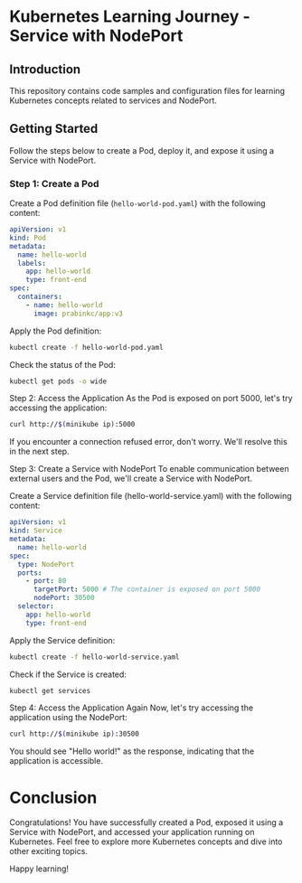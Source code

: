 # Kubernetes Learning Journey - Service with NodePort

## Introduction

This repository contains code samples and configuration files for learning Kubernetes concepts related to services and NodePort.

## Getting Started

Follow the steps below to create a Pod, deploy it, and expose it using a Service with NodePort.

### Step 1: Create a Pod

Create a Pod definition file (`hello-world-pod.yaml`) with the following content:

```yaml
apiVersion: v1
kind: Pod
metadata:
  name: hello-world
  labels:
    app: hello-world
    type: front-end
spec:
  containers:
    - name: hello-world
      image: prabinkc/app:v3
```

Apply the Pod definition:

```bash
kubectl create -f hello-world-pod.yaml
```

Check the status of the Pod:
```bash
kubectl get pods -o wide
```
Step 2: Access the Application
As the Pod is exposed on port 5000, let's try accessing the application:
```bash
curl http://$(minikube ip):5000
```
If you encounter a connection refused error, don't worry. We'll resolve this in the next step.

Step 3: Create a Service with NodePort
To enable communication between external users and the Pod, we'll create a Service with NodePort.

Create a Service definition file (hello-world-service.yaml) with the following content:

```yaml
apiVersion: v1
kind: Service
metadata:
  name: hello-world
spec:
  type: NodePort
  ports:
    - port: 80
      targetPort: 5000 # The container is exposed on port 5000
      nodePort: 30500
  selector:
    app: hello-world
    type: front-end 
```

Apply the Service definition:
```bash
kubectl create -f hello-world-service.yaml
```
Check if the Service is created:
```bash
kubectl get services
```
Step 4: Access the Application Again
Now, let's try accessing the application using the NodePort:
```bash
curl http://$(minikube ip):30500
```
You should see "Hello world!" as the response, indicating that the application is accessible.

# Conclusion
Congratulations! You have successfully created a Pod, exposed it using a Service with NodePort, and accessed your application running on Kubernetes. Feel free to explore more Kubernetes concepts and dive into other exciting topics.

Happy learning!





